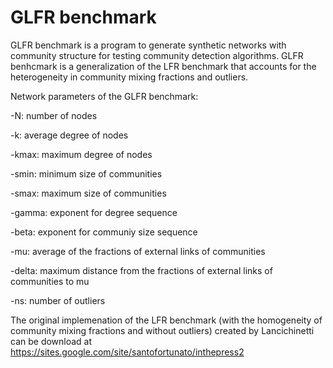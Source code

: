 # GLFR benchmark

GLFR benchmark is a program to generate synthetic networks with community structure for testing community detection algorithms. GLFR benhcmark is a generalization of the LFR benchmark that accounts for the heterogeneity in community mixing fractions and outliers. 
 
Network parameters of the GLFR benchmark:

-N: number of nodes

-k: average degree of nodes

-kmax: maximum degree of nodes

-smin: minimum size of communities

-smax: maximum size of communities

-gamma: exponent for degree sequence

-beta: exponent for communiy size sequence

-mu: average of the fractions of external links of communities

-delta: maximum distance from the fractions of external links of communities to mu

-ns: number of outliers

The original implemenation of the LFR benchmark (with the homogeneity of community mixing fractions and without outliers) created by Lancichinetti can be download at https://sites.google.com/site/santofortunato/inthepress2		
